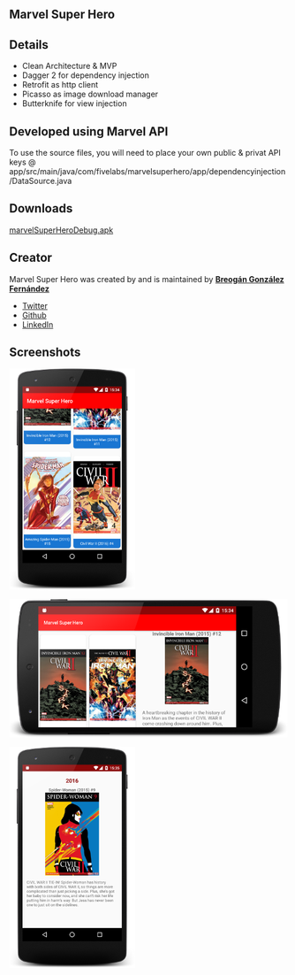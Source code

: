 ## Marvel Super Hero
## Details
* Clean Architecture & MVP
* Dagger 2 for dependency injection
* Retrofit as http client
* Picasso as image download manager
* Butterknife for view injection

## Developed using Marvel API
To use the source files, you will need to place your own public & privat API keys @ app/src/main/java/com/fivelabs/marvelsuperhero/app/dependencyinjection/DataSource.java

## Downloads
[marvelSuperHeroDebug.apk](./apk/marvelSuperHeroDebug.apk)

## Creator
Marvel Super Hero was created by and is maintained by **[Breogán González Fernández](https://twitter.com/breogangf)**

* [Twitter](https://twitter.com/breogangf)
* [Github](https://github.com/breogangf)
* [LinkedIn](https://www.linkedin.com/in/breogangf)

## Screenshots

![Screenshot](./screenshots/1.png)

![Screenshot](./screenshots/2.png)

![Screenshot](./screenshots/3.png)